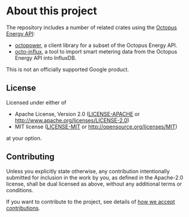 # About this project

The repository includes a number of related crates using the
[Octopus Energy API](https://developer.octopus.energy/docs/api/):

- [octopower](./octopower), a client library for a subset of the Octopus Energy API.
- [octo-influx](./octo-influx), a tool to import smart metering data from the Octopus Energy API
  into InfluxDB.

This is not an officially supported Google product.

## License

Licensed under either of

- Apache License, Version 2.0
  ([LICENSE-APACHE](LICENSE-APACHE) or http://www.apache.org/licenses/LICENSE-2.0)
- MIT license
  ([LICENSE-MIT](LICENSE-MIT) or http://opensource.org/licenses/MIT)

at your option.

## Contributing

Unless you explicitly state otherwise, any contribution intentionally submitted for inclusion in the
work by you, as defined in the Apache-2.0 license, shall be dual licensed as above, without any
additional terms or conditions.

If you want to contribute to the project, see details of
[how we accept contributions](CONTRIBUTING.md).
